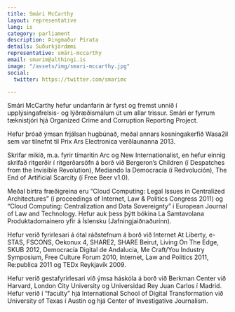 ```yaml
---
title: Smári McCarthy
layout: representative
lang: is
category: parliament
description: Þingmaður Pírata
details: Suðurkjördæmi
representative: smári-mccarthy
email: smarim@althingi.is
image: "/assets/img/smari-mccarthy.jpg"
social:
  twitter: https://twitter.com/smarimc

---
```

Smári McCarthy hefur undanfarin ár fyrst og fremst unnið í upplýsingafrelsis- og lýðræðismálum út um allar trissur. Smári er fyrrum tæknistjóri hjá Organized Crime and Corruption Reporting Project.

Hefur þróað ýmsan frjálsan hugbúnað, meðal annars kosningakerfið Wasa2il sem var tilnefnt til Prix Ars Electronica verðlaunanna 2013.

Skrifar mikið, m.a. fyrir tímaritin Arc og New Internationalist, en hefur einnig skrifað ritgerðir í ritgerðarsöfn á borð við Bergeron’s Children (í Despatches from the Invisible Revolution), Mediando la Democracía (í Redvolución), The End of Artificial Scarcity (í Free Beer v1.0).

Meðal birtra fræðigreina eru “Cloud Computing: Legal Issues in Centralized Architectures” (í proceedings of Internet, Law & Politics Congress 2011) og “Cloud Computing: Centralization and Data Sovereignty” í European Journal of Law and Technology. Hefur auk þess þýtt bókina La Samtavolana Produktadomainero yfir á Íslensku (Jafningjaiðnaðurinn).

Hefur verið fyrirlesari á ótal ráðstefnum á borð við Internet At Liberty, e-STAS, FSCONS, Oekonux 4, SHARE2, SHARE Beirut, Living On The Edge, SKUB 2012, Democracía Digital de Andalucia, Me Craft/You Industry Symposium, Free Culture Forum 2010, Internet, Law and Politics 2011, Re:publica 2011 og TEDx Reykjavík 2009.

Hefur verið gestafyrirlesari við ýmsa háskóla á borð við Berkman Center við Harvard, London City University og Universidad Rey Juan Carlos í Madrid. Hefur verið í “faculty” hjá International School of Digital Transformation við University of Texas í Austin og hjá Center of Investigative Journalism.